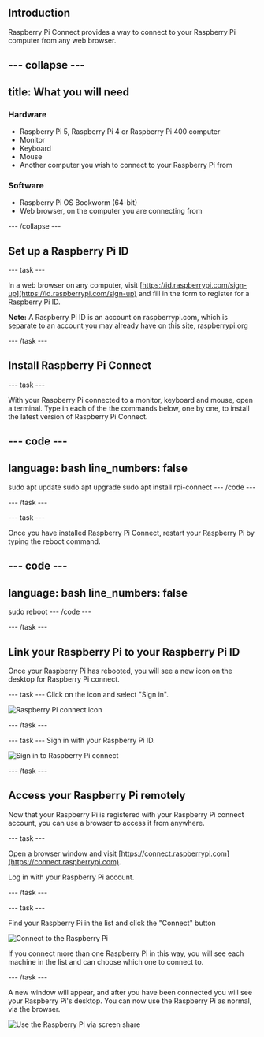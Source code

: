 ## Introduction

Raspberry Pi Connect provides a way to connect to your Raspberry Pi computer from any web browser. 

--- collapse ---
---
title: What you will need
---
### Hardware

+ Raspberry Pi 5, Raspberry Pi 4 or Raspberry Pi 400 computer
+ Monitor
+ Keyboard 
+ Mouse
+ Another computer you wish to connect to your Raspberry Pi from

### Software

+ Raspberry Pi OS Bookworm (64-bit)
+ Web browser, on the computer you are connecting from

--- /collapse ---

## Set up a Raspberry Pi ID
--- task ---

In a web browser on any computer, visit [https://id.raspberrypi.com/sign-up](https://id.raspberrypi.com/sign-up) and fill in the form to register for a Raspberry Pi ID.

**Note:** A Raspberry Pi ID is an account on raspberrypi.com, which is separate to an account you may already have on this site, raspberrypi.org 

--- /task ---

## Install Raspberry Pi Connect
--- task ---

With your Raspberry Pi connected to a monitor, keyboard and mouse, open a terminal. Type in each of the the commands below, one by one, to install the latest version of Raspberry Pi Connect. 

--- code ---
---
language: bash
line_numbers: false
---
sudo apt update
sudo apt upgrade
sudo apt install rpi-connect
--- /code ---

--- /task ---

--- task ---

Once you have installed Raspberry Pi Connect, restart your Raspberry Pi by typing the reboot command.

--- code ---
---
language: bash
line_numbers: false
---
sudo reboot
--- /code ---

--- /task ---

## Link your Raspberry Pi to your Raspberry Pi ID
Once your Raspberry Pi has rebooted, you will see a new icon on the desktop for Raspberry Pi connect.

--- task ---
Click on the icon and select "Sign in".

![Raspberry Pi connect icon](/images/rpiconnect_icon.jpg)

--- /task ---

--- task ---
Sign in with your Raspberry Pi ID.

![Sign in to Raspberry Pi connect](/images/sign_in.jpg)

--- /task ---

## Access your Raspberry Pi remotely

Now that your Raspberry Pi is registered with your Raspberry Pi connect account, you can use a browser to access it from anywhere. 

--- task ---

Open a browser window and visit [https://connect.raspberrypi.com](https://connect.raspberrypi.com).

Log in with your Raspberry Pi account.

--- /task ---

--- task ---

Find your Raspberry Pi in the list and click the "Connect" button

![Connect to the Raspberry Pi](/images/connect.jpg)

If you connect more than one Raspberry Pi in this way, you will see each machine in the list and can choose which one to connect to. 

--- /task ---

A new window will appear, and after you have been connected you will see your Raspberry Pi's desktop. You can now use the Raspberry Pi as normal, via the browser.

![Use the Raspberry Pi via screen share](/images/sign_in.jpg)